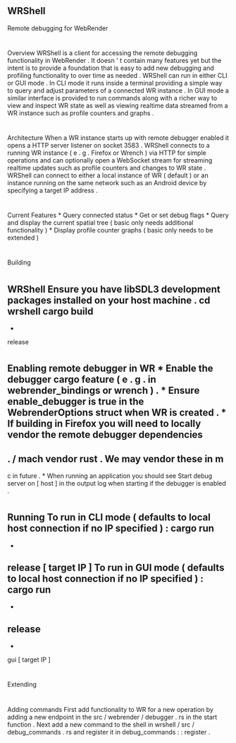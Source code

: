 #
#
WRShell
-
Remote
debugging
for
WebRender
#
#
#
Overview
WRShell
is
a
client
for
accessing
the
remote
debugging
functionality
in
WebRender
.
It
doesn
'
t
contain
many
features
yet
but
the
intent
is
to
provide
a
foundation
that
is
easy
to
add
new
debugging
and
profiling
functionality
to
over
time
as
needed
.
WRShell
can
run
in
either
CLI
or
GUI
mode
.
In
CLI
mode
it
runs
inside
a
terminal
providing
a
simple
way
to
query
and
adjust
parameters
of
a
connected
WR
instance
.
In
GUI
mode
a
similar
interface
is
provided
to
run
commands
along
with
a
richer
way
to
view
and
inspect
WR
state
as
well
as
viewing
realtime
data
streamed
from
a
WR
instance
such
as
profile
counters
and
graphs
.
#
#
#
Architecture
When
a
WR
instance
starts
up
with
remote
debugger
enabled
it
opens
a
HTTP
server
listener
on
socket
3583
.
WRShell
connects
to
a
running
WR
instance
(
e
.
g
.
Firefox
or
Wrench
)
via
HTTP
for
simple
operations
and
can
optionally
open
a
WebSocket
stream
for
streaming
realtime
updates
such
as
profile
counters
and
changes
to
WR
state
.
WRShell
can
connect
to
either
a
local
instance
of
WR
(
default
)
or
an
instance
running
on
the
same
network
such
as
an
Android
device
by
specifying
a
target
IP
address
.
#
#
#
Current
Features
*
Query
connected
status
*
Get
or
set
debug
flags
*
Query
and
display
the
current
spatial
tree
(
basic
only
needs
additional
functionality
)
*
Display
profile
counter
graphs
(
basic
only
needs
to
be
extended
)
#
#
#
Building
#
#
#
#
WRShell
Ensure
you
have
libSDL3
development
packages
installed
on
your
host
machine
.
cd
wrshell
cargo
build
-
-
release
#
#
#
#
Enabling
remote
debugger
in
WR
*
Enable
the
debugger
cargo
feature
(
e
.
g
.
in
webrender_bindings
or
wrench
)
.
*
Ensure
enable_debugger
is
true
in
the
WebrenderOptions
struct
when
WR
is
created
.
*
If
building
in
Firefox
you
will
need
to
locally
vendor
the
remote
debugger
dependencies
-
.
/
mach
vendor
rust
.
We
may
vendor
these
in
m
-
c
in
future
.
*
When
running
an
application
you
should
see
Start
debug
server
on
[
host
]
in
the
output
log
when
starting
if
the
debugger
is
enabled
.
#
#
#
Running
To
run
in
CLI
mode
(
defaults
to
local
host
connection
if
no
IP
specified
)
:
cargo
run
-
-
release
[
target
IP
]
To
run
in
GUI
mode
(
defaults
to
local
host
connection
if
no
IP
specified
)
:
cargo
run
-
-
release
-
-
gui
[
target
IP
]
#
#
#
Extending
#
#
#
Adding
commands
First
add
functionality
to
WR
for
a
new
operation
by
adding
a
new
endpoint
in
the
src
/
webrender
/
debugger
.
rs
in
the
start
function
.
Next
add
a
new
command
to
the
shell
in
wrshell
/
src
/
debug_commands
.
rs
and
register
it
in
debug_commands
:
:
register
.
